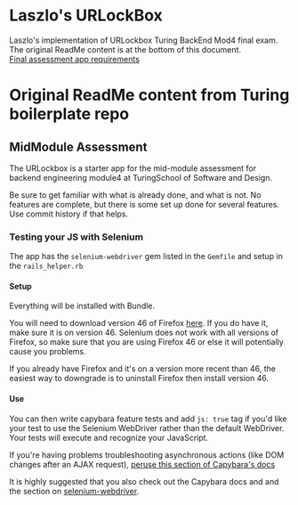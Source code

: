 # Laszlo's URLockBox

Laszlo's implementation of URLockbox Turing BackEnd Mod4 final exam. The original ReadMe content is at the bottom of this document.  
[Final assessment app requirements](https://gist.github.com/neight-allen/335dcfdc8fc258757357ce597eb9dbd1)


# Original ReadMe content from Turing boilerplate repo

## MidModule Assessment

The URLockbox is a starter app for the mid-module assessment for backend engineering module4 at TuringSchool of Software and Design.

Be sure to get familiar with what is already done, and what is not. No features are complete, but there is some set up done for several features. Use commit history if that helps.

### Testing your JS with Selenium

The app has the `selenium-webdriver` gem listed in the `Gemfile` and setup in the `rails_helper.rb`

#### Setup

Everything will be installed with Bundle.

You will need to download version 46 of Firefox [here](https://www.softexia.com/windows/web-browsers/firefox-46). If you do have it, make sure it is on version 46. Selenium does not work with all versions of Firefox, so make sure that you are using Firefox 46 or else it will potentially cause you problems. 

If you already have Firefox and it's on a version more recent than 46, the easiest way to downgrade is to uninstall Firefox then install version 46.

#### Use

You can then write capybara feature tests and add `js: true` tag if you'd like your test to use the Selenium WebDriver rather than the default WebDriver.  Your tests will execute and recognize your JavaScript.

If you're having problems troubleshooting asynchronous actions (like DOM changes after an AJAX request), [peruse this section of Capybara's docs](https://github.com/teamcapybara/capybara#asynchronous-javascript-ajax-and-friends)

It is highly suggested that you also check out the Capybara docs and and the section on [selenium-webdriver](https://github.com/teamcapybara/capybara#selenium).

